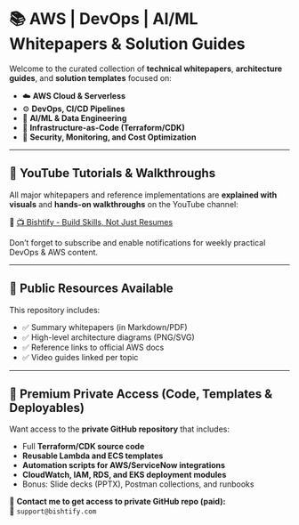 # 📚 AWS | DevOps | AI/ML Whitepapers & Solution Guides

Welcome to the curated collection of **technical whitepapers**, **architecture guides**, and **solution templates** focused on:

- ☁️ **AWS Cloud & Serverless**
- ⚙️ **DevOps, CI/CD Pipelines**
- 🤖 **AI/ML & Data Engineering**
- 🧱 **Infrastructure-as-Code (Terraform/CDK)**
- 🔐 **Security, Monitoring, and Cost Optimization**
  
---
## 🎥 YouTube Tutorials & Walkthroughs

All major whitepapers and reference implementations are **explained with visuals** and **hands-on walkthroughs** on the YouTube channel:

🔗 [📺 Bishtify - Build Skills, Not Just Resumes](https://www.youtube.com/@getbishtified)

Don’t forget to subscribe and enable notifications for weekly practical DevOps & AWS content.

---

## 📂 Public Resources Available

This repository includes:
- ✅ Summary whitepapers (in Markdown/PDF)
- ✅ High-level architecture diagrams (PNG/SVG)
- ✅ Reference links to official AWS docs
- ✅ Video guides linked per topic

---

## 🔐 Premium Private Access (Code, Templates & Deployables)

Want access to the **private GitHub repository** that includes:

- Full **Terraform/CDK source code**
- **Reusable Lambda and ECS templates**
- **Automation scripts for AWS/ServiceNow integrations**
- **CloudWatch, IAM, RDS, and EKS deployment modules**
- Bonus: Slide decks (PPTX), Postman collections, and runbooks

📩 **Contact me to get access to private GitHub repo (paid):**  
📧 `support@bishtify.com`

